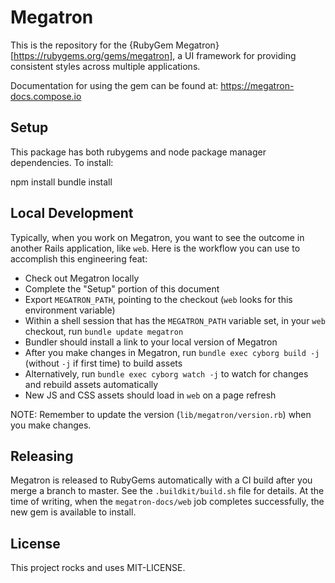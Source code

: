 # Megatron

This is the repository for the {RubyGem Megatron}[https://rubygems.org/gems/megatron], a
UI framework for providing consistent styles across multiple applications.

Documentation for using the gem can be found at: https://megatron-docs.compose.io

## Setup

This package has both rubygems and node package manager dependencies. To install:

  npm install
  bundle install

## Local Development

Typically, when you work on Megatron, you want to see the outcome in another
Rails application, like `web`. Here is the workflow you can use to accomplish
this engineering feat:

- Check out Megatron locally
- Complete the "Setup" portion of this document
- Export `MEGATRON_PATH`, pointing to the checkout (`web` looks for this environment variable)
- Within a shell session that has the `MEGATRON_PATH` variable set, in your `web` checkout, run `bundle update megatron`
- Bundler should install a link to your local version of Megatron
- After you make changes in Megatron, run `bundle exec cyborg build -j` (without `-j` if first time) to build assets
- Alternatively, run `bundle exec cyborg watch -j` to watch for changes and rebuild assets automatically
- New JS and CSS assets should load in `web` on a page refresh

NOTE: Remember to update the version (`lib/megatron/version.rb`) when you make changes.

## Releasing

Megatron is released to RubyGems automatically with a CI build after you merge a
branch to master. See the `.buildkit/build.sh` file for details. At the time of
writing, when the `megatron-docs/web` job completes successfully, the new gem is
available to install.

## License

This project rocks and uses MIT-LICENSE.

